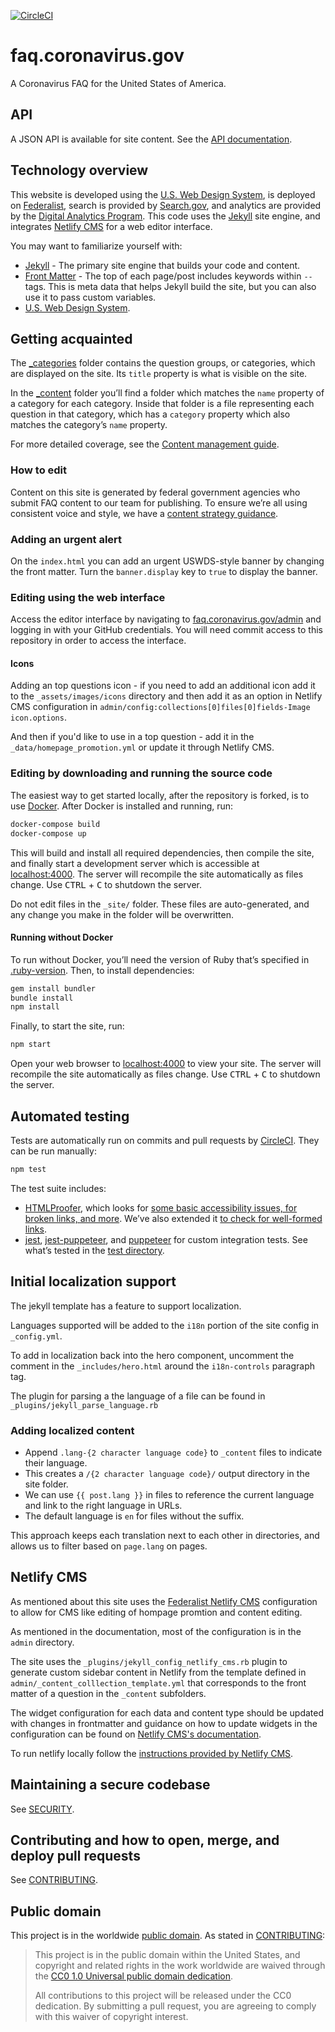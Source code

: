 [![CircleCI](https://circleci.com/gh/18F/cv_faq.svg?style=svg)](https://circleci.com/gh/18F/cv_faq)

# faq.coronavirus.gov

A Coronavirus FAQ for the United States of America.

## API

A JSON API is available for site content. See the [API documentation](https://faq.coronavirus.gov/api/).

## Technology overview

This website is developed using the [U.S. Web Design System](https://designsystem.digital.gov), is deployed on [Federalist](https://federalist.18f.gov/), search is provided by [Search.gov](https://search.gov/), and analytics are provided by the [Digital Analytics Program](https://digital.gov/guides/dap/). This code uses the [Jekyll](https://jekyllrb.com) site engine, and integrates [Netlify CMS](https://www.netlifycms.org/) for a web editor interface.

You may want to familiarize yourself with:

- [Jekyll](https://jekyllrb.com/docs/) - The primary site engine that builds your code and content.
- [Front Matter](https://jekyllrb.com/docs/frontmatter) - The top of each page/post includes keywords within `--` tags. This is meta data that helps Jekyll build the site, but you can also use it to pass custom variables.
- [U.S. Web Design System](https://designsystem.digital.gov).

## Getting acquainted

The [\_categories](_categories) folder contains the question groups, or categories, which are displayed on the site. Its `title` property is what is visible on the site.

In the [\_content](_content) folder you’ll find a folder which matches the `name` property of a category for each category. Inside that folder is a file representing each question in that category, which has a `category` property which also matches the category’s `name` property.

For more detailed coverage, see the [Content management guide](https://github.com/18F/cv_faq/wiki/Content-management-in-cv_faq).

### How to edit
Content on this site is generated by federal government agencies who submit FAQ content to our team for publishing. To ensure we’re all using consistent voice and style, we have a [content strategy guidance](https://github.com/18F/cv_faq/wiki/Content-strategy-guidance).

### Adding an urgent alert
On the `index.html` you can add an urgent USWDS-style banner by changing the front matter. Turn the `banner.display` key to `true` to display the banner.

### Editing using the web interface

Access the editor interface by navigating to [faq.coronavirus.gov/admin](https://faq.coronavirus.gov/admin/) and logging in with your GitHub credentials. You will need commit access to this repository in order to access the interface.

#### Icons
Adding an top questions icon - if you need to add an additional icon add it to the `_assets/images/icons` directory and then add it as an option in Netlify CMS configuration in `admin/config:collections[0]files[0]fields-Image icon.options`.

And then if you'd like to use in a top question - add it in the `_data/homepage_promotion.yml` or update it through Netlify CMS.

### Editing by downloading and running the source code

The easiest way to get started locally, after the repository is forked, is to use [Docker](https://www.docker.com/). After Docker is installed and running, run:

```bash
docker-compose build
docker-compose up
```

This will build and install all required dependencies, then compile the site, and finally start a development server which is accessible at [localhost:4000](http://localhost:4000/). The server will recompile the site automatically as files change. Use <kbd>CTRL</kbd> + <kbd>C</kbd> to shutdown the server.

Do not edit files in the `_site/` folder. These files are auto-generated, and any change you make in the folder will be overwritten.

#### Running without Docker

To run without Docker, you’ll need the version of Ruby that’s specified in [.ruby-version](.ruby-version). Then, to install dependencies:

```bash
gem install bundler
bundle install
npm install
```

Finally, to start the site, run:

```bash
npm start
```

Open your web browser to [localhost:4000](http://localhost:4000/) to view your site. The server will recompile the site automatically as files change. Use <kbd>CTRL</kbd> + <kbd>C</kbd> to shutdown the server.

## Automated testing

Tests are automatically run on commits and pull requests by [CircleCI](https://circleci.com/gh/18F/cv_faq). They can be run manually:

```bash
npm test
```

The test suite includes:

- [HTMLProofer](https://github.com/gjtorikian/html-proofer), which looks for [some basic accessibility issues, for broken links, and more](https://github.com/gjtorikian/html-proofer#whats-tested). We’ve also extended it [to check for well-formed links](htmlproofer/target_blank_checks.rb).
- [jest](https://jestjs.io/), [jest-puppeteer](https://github.com/smooth-code/jest-puppeteer), and [puppeteer](https://github.com/puppeteer/puppeteer) for custom integration tests. See what’s tested in the [test directory](test).

## Initial localization support
The jekyll template has a feature to support localization.

Languages supported will be added to the `i18n` portion of the site config in `_config.yml`.

To add in localization back into the hero component, uncomment the comment in the `_includes/hero.html` around the `i18n-controls` paragraph tag.

The plugin for parsing a the  language of a file can be found in `_plugins/jekyll_parse_language.rb`

### Adding localized content
- Append `.lang-{2 character language code}` to `_content` files to indicate their language.
- This creates a `/{2 character language code}/` output directory in the site folder.
- We can use `{{ post.lang }}` in files to reference the current language and link to the right language in URLs.
- The default language is `en` for files without the suffix.

This approach keeps each translation next to each other in directories, and allows us to filter based on `page.lang` on pages.

## Netlify CMS
As mentioned about this site uses the [Federalist Netlify CMS](https://federalist.18f.gov/documentation/getting-started-with-netlify-cms/) configuration to allow for CMS like editing of hompage promtion and content editing.

As mentioned in the documentation, most of the configuration is in the `admin` directory.

The site uses the `_plugins/jekyll_config_netlify_cms.rb` plugin to generate custom sidebar content in Netlify from the template defined in `admin/_content_colllection_template.yml` that corresponds to the front matter of a question in the `_content` subfolders.

The widget configuration for each data and content type should be updated with changes in frontmatter and guidance on how to update widgets in the configuration can be found on [Netlify CMS's documentation](https://www.netlifycms.org/docs/widgets/).

To run netlify locally follow the [instructions provided by Netlify CMS](https://www.netlifycms.org/docs/beta-features/).

## Maintaining a secure codebase

See [SECURITY](SECURITY.md).

## Contributing and how to open, merge, and deploy pull requests

See [CONTRIBUTING](CONTRIBUTING.md).

## Public domain

This project is in the worldwide [public domain](LICENSE.md). As stated in [CONTRIBUTING](CONTRIBUTING.md):

> This project is in the public domain within the United States, and copyright
> and related rights in the work worldwide are waived through the [CC0 1.0
> Universal public domain dedication](https://creativecommons.org/publicdomain/zero/1.0/).
>
> All contributions to this project will be released under the CC0 dedication.
> By submitting a pull request, you are agreeing to comply with this waiver of
> copyright interest.
